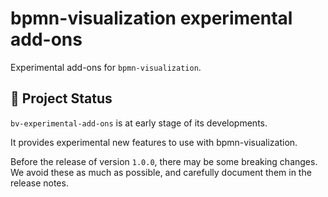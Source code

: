 # bpmn-visualization experimental add-ons

Experimental add-ons for `bpmn-visualization`.



## 🔆 Project Status

`bv-experimental-add-ons` is at early stage of its developments.

It provides experimental new features to use with bpmn-visualization.

Before the release of version `1.0.0`, there may be some breaking changes. We avoid these as much as possible, and carefully document them in the release notes.
<!--
As far as possible, we maintain compatibility for some minor versions.
-->


<!--

## ⚡ Powered by

[![statically.io logo](https://statically.io/icons/icon-96x96.png "statically.io")](https://statically.io)

**[statically.io](https://statically.io)** (<kbd>demo</kbd> and <kbd>examples</kbd> live environments)

<img src="https://surge.sh/images/logos/svg/surge-logo.svg" alt="surge.sh logo" title="surge.sh" width="110"/>

**[surge.sh](https://surge.sh)** (<kbd>demo</kbd> and <kbd>documentation</kbd> preview environments)

-->
